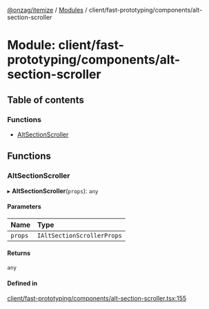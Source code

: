 [@onzag/itemize](../README.md) / [Modules](../modules.md) / client/fast-prototyping/components/alt-section-scroller

# Module: client/fast-prototyping/components/alt-section-scroller

## Table of contents

### Functions

- [AltSectionScroller](client_fast_prototyping_components_alt_section_scroller.md#altsectionscroller)

## Functions

### AltSectionScroller

▸ **AltSectionScroller**(`props`): `any`

#### Parameters

| Name | Type |
| :------ | :------ |
| `props` | `IAltSectionScrollerProps` |

#### Returns

`any`

#### Defined in

[client/fast-prototyping/components/alt-section-scroller.tsx:155](https://github.com/onzag/itemize/blob/59702dd5/client/fast-prototyping/components/alt-section-scroller.tsx#L155)

